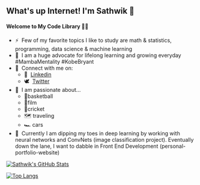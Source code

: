 ## What's up Internet! I'm Sathwik 👋
#### Welcome to My Code Library 👨‍💻 
- ⚡ &nbsp;Few of my favorite topics I like to study are math & statistics, programming, data science & machine learning
- 🌱 &nbsp;I am a huge advocate for lifelong learning and growing everyday #MambaMentality #KobeBryant 
- 🤝 &nbsp;Connect with me on: 
  - 🏢  &nbsp;[Linkedin](https://www.linkedin.com/in/sathwik-kesappragada/)
  - 🕊️ &nbsp;[Twitter](https://twitter.com/fratwik)
- 🥰 &nbsp;I am passionate about...
  - 🏀basketball
  - 🎥film
  - 🏏cricket
  - 🗺️ traveling
  - 🏎️ cars
- 📝 &nbsp;Currently I am dipping my toes in deep learning by working with neural networks and ConvNets (image classification project). Eventually down the lane, I want to dabble in Front End Development (personal-portfolio-website)


[![Sathwik's GitHub Stats](https://github-readme-stats.vercel.app/api?username=sathwikkes&count_private=true&show_icons=true&theme=radical&hide_rank=false)](https://github.com/sathwikkes/github-readme-stats)

[![Top Langs](https://github-readme-stats.vercel.app/api/top-langs/?username=sathwikkes&layout=compact)](https://github.com/sathwikkes/github-readme-stats)

